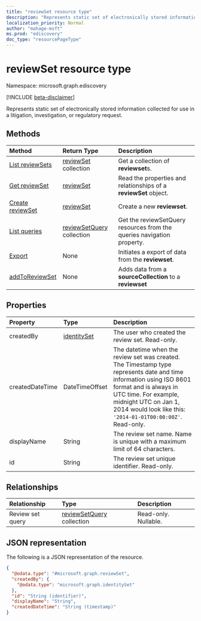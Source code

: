 ```yaml
---
title: "reviewSet resource type"
description: "Represents static set of electronically stored information collected for use in a litigation, investigation, or regulatory request."
localization_priority: Normal
author: "mahage-msft"
ms.prod: "ediscovery"
doc_type: "resourcePageType"
---
```


# reviewSet resource type

Namespace: microsoft.graph.ediscovery

[!INCLUDE [beta-disclaimer](../../includes/beta-disclaimer.md)]

Represents static set of electronically stored information collected for use in a litigation, investigation, or regulatory request.

## Methods

| Method       | Return Type | Description |
|:-------------|:------------|:------------|
| [List reviewSets](../api/ediscovery-case-list-reviewsets.md) | [reviewSet](reviewset.md) collection | Get a collection of **reviewset**s. |
| [Get reviewSet](../api/ediscovery-reviewset-get.md) | [reviewSet](reviewset.md) | Read the properties and relationships of a **reviewSet** object. |
| [Create reviewSet](../api/ediscovery-case-post-reviewsets.md) | [reviewSet](reviewset.md) | Create a new **reviewset**. |
| [List queries](../api/ediscovery-reviewsetquery-list.md)|[reviewSetQuery](../resources/ediscovery-reviewsetquery.md) collection|Get the reviewSetQuery resources from the queries navigation property.|
| [Export](../api/ediscovery-ediscovery-reviewset-export.md) | None | Initiates a export of data from the **reviewset**. |
| [addToReviewSet](../api/ediscovery-reviewset-addtoreviewset.md)|None|Adds data from a **sourceCollection** to a **reviewset**|

## Properties

| Property     | Type        | Description |
|:-------------|:------------|:------------|
|createdBy        | [identitySet](/graph/api/resources/identityset) | The user who created the review set. Read-only. |
|createdDateTime  |DateTimeOffset| The datetime when the review set was created. The Timestamp type represents date and time information using ISO 8601 format and is always in UTC time. For example, midnight UTC on Jan 1, 2014 would look like this: `'2014-01-01T00:00:00Z'`. Read-only. |
|displayName      |String| The review set name. Name is unique with a maximum limit of 64 characters. |
|id               |String| The review set unique identifier. Read-only. |

## Relationships

| Relationship | Type        | Description |
|:-------------|:------------|:------------|
| Review set query |[reviewSetQuery](ediscovery-reviewsetquery.md) collection| Read-only. Nullable.|

## JSON representation

The following is a JSON representation of the resource.

<!-- {
  "blockType": "resource",
  "optionalProperties": [

  ],
  "@odata.type": "microsoft.graph.reviewSet",
  "baseType": "",
  "keyProperty": "id"
}-->

```json
{
  "@odata.type": "#microsoft.graph.reviewSet",
  "createdBy": {
    "@odata.type": "microsoft.graph.identitySet"
  },
  "id": "String (identifier)",
  "displayName": "String",
  "createdDateTime": "String (timestamp)"
}
```

<!-- uuid: 16cd6b66-4b1a-43a1-adaf-3a886856ed98
2019-02-04 14:57:30 UTC -->
<!-- {
  "type": "#page.annotation",
  "description": "reviewSet resource",
  "keywords": "",
  "section": "documentation",
  "tocPath": ""
}-->
